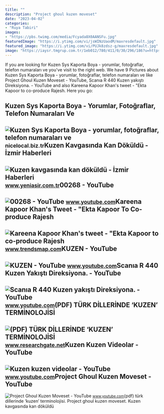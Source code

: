 ```yaml
---
title: ""
description: "Project ghoul kuzen moveset"
date: "2023-04-02"
categories:
- "Ruya Tabiri"
images:
- "https://pbs.twimg.com/media/Fcyada8X0AANSFu.jpg"
featuredImage: "https://i.ytimg.com/vi/jsWINzUaodM/maxresdefault.jpg"
featured_image: "https://i.ytimg.com/vi/PUJk8zdsz-g/maxresdefault.jpg"
image: "https://iaysr.tmgrup.com.tr/1eb012/780/411/0/30/296/186?u=https://iysr.tmgrup.com.tr/2020/10/03/kuzen-kavgasinda-kan-dokuldu-1601752696114.jpeg"
---
```


If you are looking for Kuzen Sys Kaporta Boya - yorumlar, fotoğraflar, telefon numaraları ve you've visit to the right web. We have 9 Pictures about Kuzen Sys Kaporta Boya - yorumlar, fotoğraflar, telefon numaraları ve like Project Ghoul Kuzen Moveset - YouTube, Scanıa R 440 Kuzen yakıştı Direksiyona. - YouTube and also Kareena Kapoor Khan's tweet - "Ekta Kapoor to co-produce Rajesh. Here you go:

Kuzen Sys Kaporta Boya - Yorumlar, Fotoğraflar, Telefon Numaraları Ve
---------------------------------------------------------------------

 ![Kuzen Sys Kaporta Boya - yorumlar, fotoğraflar, telefon numaraları ve](https://pr1.nicelocal.biz.tr/4laLham_tB3G1WHOcd6UBQ/1067x800,q85/4px-BW84_n0QJGVPszge3NRBsKw-2VcOifrJIjPYFYkOtaCZxxXQ2R_rQuaOf8irmNa8V5lZvynmtekaTx8GK_HXMEphvl2u4onOcyphG_XIXbeFejrvhw) <small>nicelocal.biz.tr</small>Kuzen Kavgasında Kan Döküldü - İzmir Haberleri
----------------------------------------------

 ![Kuzen kavgasında kan döküldü - İzmir Haberleri](https://iaysr.tmgrup.com.tr/1eb012/780/411/0/30/296/186?u=https://iysr.tmgrup.com.tr/2020/10/03/kuzen-kavgasinda-kan-dokuldu-1601752696114.jpeg) <small>www.yeniasir.com.tr</small>00268 - YouTube
---------------

 ![00268 - YouTube](https://i.ytimg.com/vi/5Qo4wya9-oY/maxresdefault.jpg?sqp=-oaymwEmCIAKENAF8quKqQMa8AEB-AH-CYAC0AWKAgwIABABGGUgZShlMA8=&rs=AOn4CLBT8jAKz7Kq1z-OQ72yjl9kUzEn_g) <small>www.youtube.com</small>Kareena Kapoor Khan's Tweet - "Ekta Kapoor To Co-produce Rajesh
---------------------------------------------------------------

 ![Kareena Kapoor Khan's tweet - "Ekta Kapoor to co-produce Rajesh](https://pbs.twimg.com/media/Fcyada8X0AANSFu.jpg) <small>www.trendsmap.com</small>KUZEN - YouTube
---------------

 ![KUZEN - YouTube](https://i.ytimg.com/vi/_3QwyOCGpI4/maxresdefault.jpg?sqp=-oaymwEmCIAKENAF8quKqQMa8AEB-AH-CYAC0AWKAgwIABABGH8gNCglMA8=&rs=AOn4CLB6b_gf8lGVtlqMtYYcWtwyqawB-g) <small>www.youtube.com</small>Scanıa R 440 Kuzen Yakıştı Direksiyona. - YouTube
-------------------------------------------------

 ![Scanıa R 440 Kuzen yakıştı Direksiyona. - YouTube](https://i.ytimg.com/vi/jsWINzUaodM/maxresdefault.jpg) <small>www.youtube.com</small>(PDF) TÜRK DİLLERİNDE ‘KUZEN’ TERMİNOLOJİSİ
-------------------------------------------

 ![(PDF) TÜRK DİLLERİNDE ‘KUZEN’ TERMİNOLOJİSİ](https://i1.rgstatic.net/publication/340080755_TURK_DILLERINDE_'KUZEN'_TERMINOLOJISI/links/5e762616a6fdcccd6213db43/largepreview.png) <small>www.researchgate.net</small>Kuzen Kuzen Videolar - YouTube
------------------------------

 ![Kuzen kuzen videolar - YouTube](https://i.ytimg.com/vi/Tx0YW-G7_9s/maxresdefault.jpg) <small>www.youtube.com</small>Project Ghoul Kuzen Moveset - YouTube
-------------------------------------

 ![Project Ghoul Kuzen Moveset - YouTube](https://i.ytimg.com/vi/PUJk8zdsz-g/maxresdefault.jpg) <small>www.youtube.com</small>(pdf) türk di̇lleri̇nde ‘kuzen’ termi̇noloji̇si̇. Project ghoul kuzen moveset. Kuzen kavgasında kan döküldü
